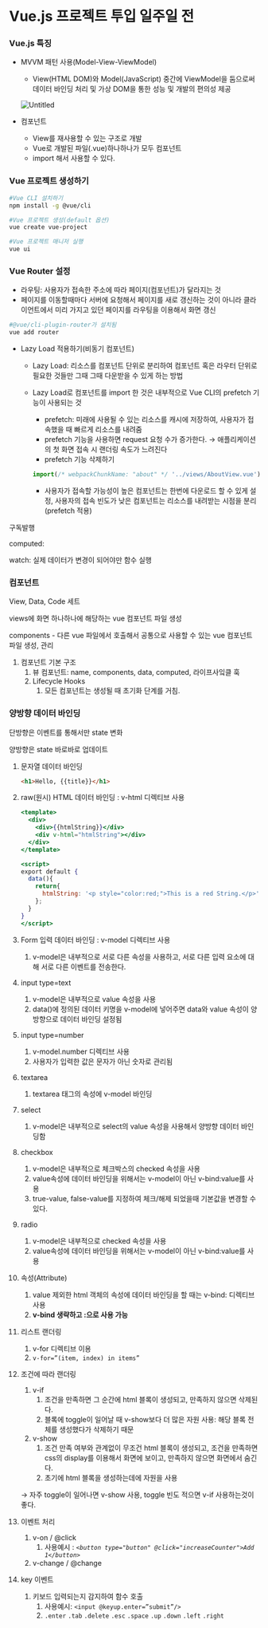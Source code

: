 # Vue.js 프로젝트 투입 일주일 전

### Vue.js 특징

- MVVM 패턴 사용(Model-View-ViewModel)
    - View(HTML DOM)와 Model(JavaScript) 중간에 ViewModel을 둠으로써 데이터 바인딩 처리 및 가상 DOM을 통한 성능 및 개발의 편의성 제공

  ![Untitled](https://s3-us-west-2.amazonaws.com/secure.notion-static.com/6800b355-b0e8-4b80-855c-742a4380508e/Untitled.png)

- 컴포넌트
    - View를 재사용할 수 있는 구조로 개발
    - Vue로 개발된 파일(.vue)하나하나가 모두 컴포넌트
    - import 해서 사용할 수 있다.


### Vue 프로젝트 생성하기

```bash
#Vue CLI 설치하기
npm install -g @vue/cli

#Vue 프로젝트 생성(default 옵션)
vue create vue-project

#Vue 프로젝트 매니저 실행
vue ui
```

### Vue Router 설정

- 라우팅: 사용자가 접속한 주소에 따라 페이지(컴포넌트)가 달라지는 것
- 페이지를 이동할때마다 서버에 요청해서 페이지를 새로 갱신하는 것이 아니라 클라이언트에서 미리 가지고 있던 페이지를 라우팅을 이용해서 화면 갱신

```bash
#@vue/cli-plugin-router가 설치됨
vue add router
```

- Lazy Load 적용하기(비동기 컴포넌트)
    - Lazy Load: 리소스를 컴포넌트 단위로 분리하여 컴포넌트 혹은 라우터 단위로 필요한 것들만 그때 그때 다운받을 수 있게 하는 방법
    - Lazy Load로 컴포넌트를 import 한 것은 내부적으로 Vue CLI의 prefetch 기능이 사용되는 것
        - prefetch: 미래에 사용될 수 있는 리소스를 캐시에 저장하여, 사용자가 접속했을 때 빠르게 리소스를 내려줌
        - prefetch 기능을 사용하면 request 요청 수가 증가한다. → 애플리케이션의 첫 화면 접속 시 랜더링 속도가 느려진다
        - prefetch 기능 삭제하기

        ```jsx
        import(/* webpackChunkName: "about" */ '../views/AboutView.vue');
        ```

        - 사용자가 접속할 가능성이 높은 컴포넌트는 한번에 다운로드 할 수 있게 설정, 사용자의 접속 빈도가 낮은 컴포넌트는 리소스를 내려받는 시점을 분리(prefetch 적용)


구독발행

computed:

watch: 실제 데이터가 변경이 되어야만 함수 실행

### 컴포넌트

View, Data, Code 세트

views에 화면 하나하나에 해당하는 vue 컴포넌트 파일 생성

components - 다른 vue 파일에서 호출해서 공통으로 사용할 수 있는 vue 컴포넌트 파일 생성, 관리

1. 컴포넌트 기본 구조
    1. 뷰 컴포넌트: name, components, data, computed, 라이프사잌클 훅
    2. Lifecycle Hooks
        1. 모든 컴포넌트는 생성될 때 초기화 단계를 거침.


### 양방향 데이터 바인딩

단방향은 이벤트를 통해서만 state 변화

양방향은 state 바로바로 업데이트

1. 문자열 데이터 바인딩

    ```html
    <h1>Hello, {{title}}</h1>
    ```

2. raw(원시) HTML 데이터 바인딩 : v-html 디렉티브 사용

    ```jsx
    <template>
      <div>
        <div>{{htmlString}}</div>
        <div v-html="htmlString"></div>
      </div>
    </template>
    
    <script>
    export default {
      data(){
        return{
          htmlString: '<p style="color:red;">This is a red String.</p>'
        };
      }
    }
    </script>
    ```

3. Form 입력 데이터 바인딩 : v-model 디렉티브 사용
    1. v-model은 내부적으로 서로 다른 속성을 사용하고, 서로 다른 입력 요소에 대해 서로 다른 이벤트를 전송한다.
4. input type=text
    1. v-model은 내부적으로 value 속성을 사용
    2. data()에 정의된 데이터 키명을 v-model에 넣어주면 data와 value 속성이 양방향으로 데이터 바인딩 설정됨
5. input type=number
    1. v-model.number 디렉티브 사용
    2. 사용자가 입력한 값은 문자가 아닌 숫자로 관리됨
6. textarea
    1. textarea 태그의 속성에 v-model 바인딩
7. select
    1. v-model은 내부적으로 select의 value 속성을 사용해서 양방향 데이터 바인딩함
8. checkbox
    1. v-model은 내부적으로 체크박스의 checked 속성을 사용
    2. value속성에 데이터 바인딩을 위해서는 v-model이 아닌 v-bind:value를 사용
    3. true-value, false-value를 지정하여 체크/해제 되었을때 기본값을 변경할 수 있다.
9. radio
    1. v-model은 내부적으로 checked 속성을 사용
    2. value속성에 데이터 바인딩을 위해서는 v-model이 아닌 v-bind:value를 사용
10. 속성(Attribute)
    1. value 제외한 html 객체의 속성에 데이터 바인딩을 할 때는 v-bind: 디렉티브 사용
    2. **v-bind 생략하고 :으로 사용 가능**
11. 리스트 랜더링
    1. v-for 디렉티브 이용
    2. `v-for=”(item, index) in items”`
12. 조건에 따라 랜더링
    1. v-if
        1. 조건을 만족하면 그 순간에 html 블록이 생성되고, 만족하지 않으면 삭제된다.
        2. 블록에 toggle이 일어날 때 v-show보다 더 많은 자원 사용: 해당 블록 전체를 생성했다가 삭제하기 때문
    2. v-show
        1. 조건 만족 여부와 관계없이 무조건 html 블록이 생성되고, 조건을 만족하면 css의 display를 이용해서 화면에 보이고, 만족하지 않으면 화면에서 숨긴다.
        2. 초기에 html 블록을 생성하는데에 자원을 사용

    → 자주 toggle이 일어나면 v-show 사용, toggle 빈도 적으면 v-if 사용하는것이 좋다.
13. 이벤트 처리
    1. v-on / @click
        1. 사용예시 : *`<button type="button" @click="increaseCounter">Add 1</button>`*
    2. v-change / @change
14. key 이벤트
    1. 키보드 입력되는지 감지하여 함수 호출
        1. 사용예시: `<input @keyup.enter=”submit”/>`
        2. `.enter` `.tab` `.delete` `.esc` `.space` `.up` `.down` `.left` `.right`
